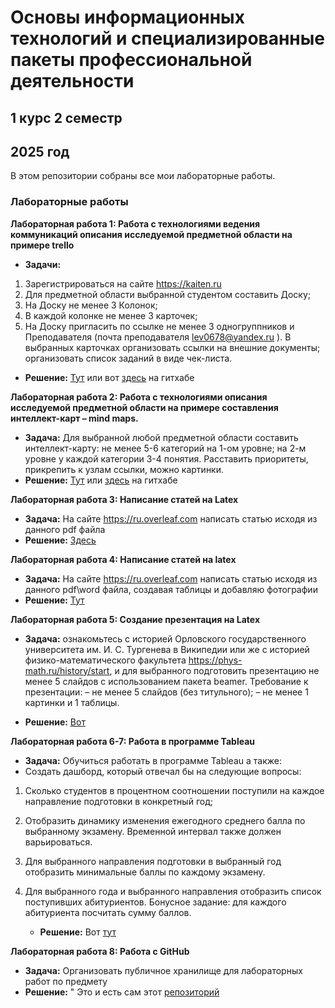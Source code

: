 # Основы информационных технологий и специализированные пакеты профессиональной деятельности
## 1 курс 2 семестр
## 2025 год
В этом репозитории собраны все мои лабораторные работы.

### Лабораторные работы

**Лабораторная работа 1: Работа с технологиями ведения коммуникаций описания исследуемой предметной области на примере trello**
   - **Задачи:**
1. Зарегистрироваться на сайте https://kaiten.ru
2.	Для предметной области выбранной студентом составить Доску;
3.	На Доску не менее 3 Колонок;
4.	В каждой колонке не менее 3 карточек;
5.	На Доску пригласить по ссылке не менее 3 одногруппников и Преподавателя (почта преподавателя lev0678@yandex.ru ).
 В выбранных карточках организовать ссылки на внешние документы; организовать список заданий в виде чек-листа.

   - **Решение:** [Тут](https://danyaermak08.kaiten.ru/space/554626/boards) или вот [здесь](lab1) на гитхабе

 **Лабораторная работа 2: Работа с технологиями описания исследуемой предметной области на примере составления интеллект-карт – mind maps.**
   - **Задача:** Для выбранной любой предметной области составить интеллект-карту: не менее 5-6 категорий на 1-ом уровне; на 2-м уровне у каждой категории 3-4 понятия. Расставить приоритеты, прикрепить к узлам ссылки, можно картинки.
   - **Решение:** [Тут](https://xmind.ai/share/dnIB6CYX?xid=1PakWAms) или [здесь](lab2) на гитхабе

 **Лабораторная работа 3: Написание статей на Latex**
   - **Задача:** На сайте https://ru.overleaf.com написать статью исходя из данного pdf файла
   - **Решение:** [Здесь](lab3)

 **Лабораторная работа 4: Написание статей на latex**
   - **Задача:** На сайте https://ru.overleaf.com написать статью исходя из данного pdf\word файла, создавая таблицы и добавляю фотографии
   - **Решение:** [Тут](lab4)

 **Лабораторная работа 5: Создание презентация на Latex**
   - **Задача:** ознакомьтесь с историей Орловского
государственного университета им. И. С. Тургенева в Википедии или
же с историей физико-математического факультета
https://phys-math.ru/history/start, и для выбранного подготовить
презентацию не менее 5 слайдов с использованием пакета beamer.
Требование к презентации:
– не менее 5 слайдов (без титульного);
– не менее 1 картинки и 1 таблицы.

   - **Решение:** [Вот](lab5)

 **Лабораторная работа 6-7: Работа в программе Tableau**
   - **Задача:** Обучиться работать в программе Tableau а также:
   - Создать дашборд, который отвечал бы на следующие вопросы:
1. Сколько студентов в процентном соотношении поступили на каждое направление подготовки в конкретный год;
2. Отобразить динамику изменения ежегодного среднего балла по выбранному экзамену. Временной интервал также должен варьироваться.
3. Для выбранного направления подготовки в выбранный год отобразить минимальные баллы по каждому экзамену.
4. Для выбранного года и выбранного направления отобразить список поступивших абитуриентов. Бонусное задание: для каждого абитуриента посчитать сумму баллов.

   - **Решение:** Вот [тут](lab6-7)

 **Лабораторная работа 8: Работа с GitHub**
   - **Задача:** Организовать публичное хранилище для  лабораторных работ по предмету
   - **Решение:** " Это и есть сам этот [репозиторий](https://github.com/DanyaErmak/Labs)
